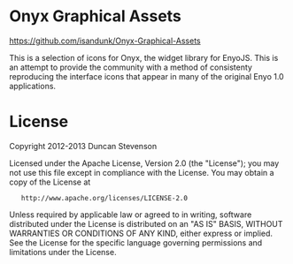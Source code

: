 # Onyx Graphical Assets #

https://github.com/isandunk/Onyx-Graphical-Assets

This is a selection of icons for Onyx, the widget library for EnyoJS. This is an attempt to provide the community with a method of consistenty reproducing the interface icons that appear in many of the original Enyo 1.0 applications.


License
=============
Copyright 2012-2013 Duncan Stevenson

   Licensed under the Apache License, Version 2.0 (the "License");
   you may not use this file except in compliance with the License.
   You may obtain a copy of the License at

       http://www.apache.org/licenses/LICENSE-2.0

   Unless required by applicable law or agreed to in writing, software
   distributed under the License is distributed on an "AS IS" BASIS,
   WITHOUT WARRANTIES OR CONDITIONS OF ANY KIND, either express or implied.
   See the License for the specific language governing permissions and
   limitations under the License.
